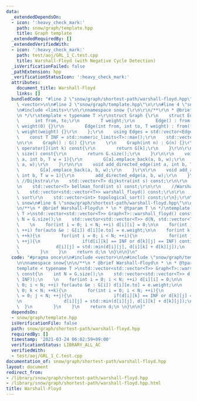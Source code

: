 ```yaml
---
data:
  _extendedDependsOn:
  - icon: ':heavy_check_mark:'
    path: snow/graph/template.hpp
    title: Graph template
  _extendedRequiredBy: []
  _extendedVerifiedWith:
  - icon: ':heavy_check_mark:'
    path: test/aoj/GRL_1_C.test.cpp
    title: Warshall-Floyd (with Negative Cycle Detection)
  _isVerificationFailed: false
  _pathExtension: hpp
  _verificationStatusIcon: ':heavy_check_mark:'
  attributes:
    document_title: Warshall-Floyd
    links: []
  bundledCode: "#line 2 \"snow/graph/shortest-path/warshall-floyd.hpp\"\n\n#include\
    \ <vector>\n\n#line 2 \"snow/graph/template.hpp\"\n\r\n#line 4 \"snow/graph/template.hpp\"\
    \n#include <limits>\r\n\r\nnamespace snow {\r\n\r\n/**\r\n * @brief Graph template\r\
    \n */\r\ntemplate < typename T >\r\nstruct Graph {\r\n    struct Edge {\r\n  \
    \      int from, to;\r\n        T weight;\r\n        Edge() : from(0), to(0),\
    \ weight(0) {}\r\n        Edge(int from, int to, T weight) : from(from), to(to),\
    \ weight(weight) {}\r\n    };\r\n    using Edges = std::vector<Edge>;\r\n\r\n\
    \    const T INF = std::numeric_limits<T>::max();\r\n    std::vector<Edges> G;\r\
    \n\r\n    Graph() : G() {}\r\n    \r\n    Graph(int n) : G(n) {}\r\n\r\n    Edges\
    \ operator[](int k) const{\r\n        return G[k];\r\n    }\r\n\r\n    size_t\
    \ size() const{\r\n        return G.size();\r\n    }\r\n\r\n    void add_edge(int\
    \ a, int b, T w = 1){\r\n        G[a].emplace_back(a, b, w);\r\n        G[b].emplace_back(b,\
    \ a, w);\r\n    }\r\n\r\n    void add_directed_edge(int a, int b, T w = 1){\r\n\
    \        G[a].emplace_back(a, b, w);\r\n    }\r\n\r\n    void add_arrow(int a,\
    \ int b, T w = 1){\r\n        add_directed_edge(a, b, w);\r\n    }\r\n\r\n   \
    \ //Dijkstra\r\n    std::vector<T> dijkstra(int s) const;\r\n\r\n    //Bellman-Ford\r\
    \n    std::vector<T> bellman_ford(int s) const;\r\n\r\n    //Warshall-Floyd\r\n\
    \    std::vector<std::vector<T>> warshall_floyd() const;\r\n\r\n    //Topological\
    \ sort\r\n    std::vector<int> topological_sort() const;\r\n};\r\n\r\n} // namespace\
    \ snow\n#line 6 \"snow/graph/shortest-path/warshall-floyd.hpp\"\n\nnamespace snow{\n\
    \n/**\n * @brief Warshall-Floyd\n * \n * @tparam T \n */\ntemplate < typename\
    \ T >\nstd::vector<std::vector<T>> Graph<T>::warshall_floyd() const{\n    int\
    \ N = G.size();\n    std::vector<std::vector<T>> d(N, std::vector<T>(N, INF));\n\
    \    \n    for(int i = 0; i < N; ++i) d[i][i] = 0;\n\n    for(int i = 0; i < N;\
    \ ++i) for(auto &e : G[i]) d[i][e.to] = e.weight;\n\n    for(int k = 0; k < N;\
    \ ++k){\n        for(int i = 0; i < N; ++i){\n            for(int j = 0; j < N;\
    \ ++j){\n                if(d[i][k] == INF or d[k][j] == INF) continue;\n\n  \
    \              d[i][j] = std::min(d[i][j], d[i][k] + d[k][j]);\n            }\n\
    \        }\n    }\n    return d;\n \n}\n\n}\n"
  code: "#pragma once\n\n#include <vector>\n\n#include \"snow/graph/template.hpp\"\
    \n\nnamespace snow{\n\n/**\n * @brief Warshall-Floyd\n * \n * @tparam T \n */\n\
    template < typename T >\nstd::vector<std::vector<T>> Graph<T>::warshall_floyd()\
    \ const{\n    int N = G.size();\n    std::vector<std::vector<T>> d(N, std::vector<T>(N,\
    \ INF));\n    \n    for(int i = 0; i < N; ++i) d[i][i] = 0;\n\n    for(int i =\
    \ 0; i < N; ++i) for(auto &e : G[i]) d[i][e.to] = e.weight;\n\n    for(int k =\
    \ 0; k < N; ++k){\n        for(int i = 0; i < N; ++i){\n            for(int j\
    \ = 0; j < N; ++j){\n                if(d[i][k] == INF or d[k][j] == INF) continue;\n\
    \n                d[i][j] = std::min(d[i][j], d[i][k] + d[k][j]);\n          \
    \  }\n        }\n    }\n    return d;\n \n}\n\n}"
  dependsOn:
  - snow/graph/template.hpp
  isVerificationFile: false
  path: snow/graph/shortest-path/warshall-floyd.hpp
  requiredBy: []
  timestamp: '2021-03-24 06:02:59+09:00'
  verificationStatus: LIBRARY_ALL_AC
  verifiedWith:
  - test/aoj/GRL_1_C.test.cpp
documentation_of: snow/graph/shortest-path/warshall-floyd.hpp
layout: document
redirect_from:
- /library/snow/graph/shortest-path/warshall-floyd.hpp
- /library/snow/graph/shortest-path/warshall-floyd.hpp.html
title: Warshall-Floyd
---
```

